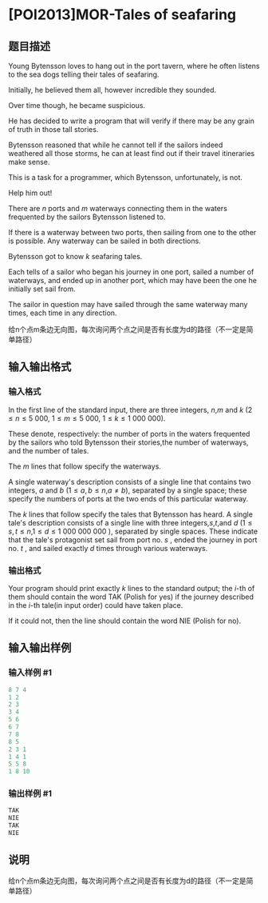 # [POI2013]MOR-Tales of seafaring

## 题目描述

Young Bytensson loves to hang out in the port tavern, where he often listens to the sea dogs telling their tales of seafaring.

Initially, he believed them all, however incredible they sounded.

Over time though, he became suspicious.

He has decided to write a program that will verify if there may be any grain of truth in those tall stories.

Bytensson reasoned that while he cannot tell if the sailors indeed weathered all those storms, he can at least find out if their travel itineraries make sense.

This is a task for a programmer, which Bytensson, unfortunately, is not.

Help him out!

There are $n$ ports and $m$ waterways connecting them in the waters frequented by the sailors Bytensson listened to.

If there is a waterway between two ports, then sailing from one to the other is possible. Any waterway can be sailed in both directions.

Bytensson got to know $k$ seafaring tales.

Each tells of a sailor who began his journey in one port, sailed a number of waterways, and ended up in another port, which may have been the one he initially set sail from.

The sailor in question may have sailed through the same waterway many times, each time in any direction.

给n个点m条边无向图，每次询问两个点之间是否有长度为d的路径（不一定是简单路径）

## 输入输出格式

### 输入格式

In the first line of the standard input, there are three integers, $n$,$m$ and $k$ ($2\le n\le 5\ 000$, $1\le m\le 5\ 000$, $1\le k\le 1\ 000\ 000$).

These denote, respectively: the number of ports in the waters frequented by the sailors who told Bytensson their stories,the number of waterways, and the number of tales.

The $m$ lines that follow specify the waterways.

A single waterway's description consists of a single line that contains two integers, $a$ and $b$ ($1\le a,b\le n$,$a\ne b$), separated by a single space; these specify the numbers of ports at the two ends of this particular waterway.

The $k$ lines that follow specify the tales that Bytensson has heard. A single tale's description consists of a single line with three integers,$s$,$t$,and $d$ ($1\le s,t\le n$,$1\le d\le 1\ 000\ 000\ 000$ ), separated by single spaces. These indicate that the tale's protagonist set sail from port no. $s$ , ended the journey in port no. $t$ , and sailed exactly $d$ times through various waterways.

### 输出格式

Your program should print exactly $k$ lines to the standard output; the $i$-th of them should contain the word TAK (Polish for yes) if the journey described in the $i$-th tale(in input order) could have taken place.

If it could not, then the line should contain the word NIE (Polish for no).

## 输入输出样例

### 输入样例 #1

```cpp
8 7 4
1 2
2 3
3 4
5 6
6 7
7 8
8 5
2 3 1
1 4 1
5 5 8
1 8 10

```
### 输出样例 #1

```cpp
TAK
NIE
TAK
NIE

```
## 说明

给n个点m条边无向图，每次询问两个点之间是否有长度为d的路径（不一定是简单路径）

